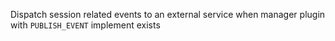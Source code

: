 Dispatch session related events to an external service when manager plugin with `PUBLISH_EVENT` implement exists
